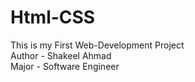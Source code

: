 # Html-CSS
This is my First Web-Development Project
<br>
Author - Shakeel Ahmad
<br>
Major - Software Engineer
